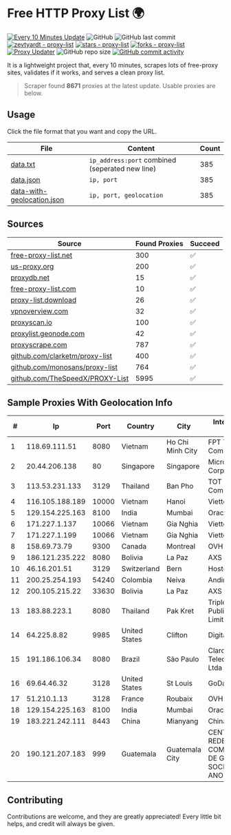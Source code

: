 
# Free HTTP Proxy List 🌍

[![Every 10 Minutes Update](https://github.com/mertguvencli/http-proxy-list/actions/workflows/main.yml/badge.svg?branch=main)](https://github.com/mertguvencli/http-proxy-list/actions/workflows/main.yml)
![GitHub](https://img.shields.io/github/license/mertguvencli/http-proxy-list)
![GitHub last commit](https://img.shields.io/github/last-commit/mertguvencli/http-proxy-list)
[![zevtyardt - proxy-list](https://img.shields.io/static/v1?label=zevtyardt&message=proxy-list&color=blue&logo=github)](https://github.com/zevtyardt/proxy-list "Go to GitHub repo")
[![stars - proxy-list](https://img.shields.io/github/stars/zevtyardt/proxy-list?style=social)](https://github.com/zevtyardt/proxy-list)
[![forks - proxy-list](https://img.shields.io/github/forks/zevtyardt/proxy-list?style=social)](https://github.com/zevtyardt/proxy-list)
[![Proxy Updater](https://github.com/zevtyardt/proxy-list/workflows/Proxy%20Updater/badge.svg)](https://github.com/zevtyardt/proxy-list/actions?query=workflow:"Proxy+Updater")
![GitHub repo size](https://img.shields.io/github/repo-size/zevtyardt/proxy-list)
[![GitHub commit activity](https://img.shields.io/github/commit-activity/m/zevtyardt/proxy-list?logo=commits)](https://github.com/zevtyardt/proxy-list/commits/main)

It is a lightweight project that, every 10 minutes, scrapes lots of free-proxy sites, validates if it works, and serves a clean proxy list.

> Scraper found **8671** proxies at the latest update. Usable proxies are below.

## Usage

Click the file format that you want and copy the URL.

|File|Content|Count|
|----|-------|-----|
|[data.txt](https://raw.githubusercontent.com/mertguvencli/http-proxy-list/main/proxy-list/data.txt)|`ip_address:port` combined (seperated new line)|385|
|[data.json](https://raw.githubusercontent.com/mertguvencli/http-proxy-list/main/proxy-list/data.json)|`ip, port`|385|
|[data-with-geolocation.json](https://raw.githubusercontent.com/mertguvencli/http-proxy-list/main/proxy-list/data-with-geolocation.json)|`ip, port, geolocation`|385|

## Sources

|Source|Found Proxies|Succeed|
|------|-------------|-------|
|[free-proxy-list.net](https://free-proxy-list.net)|300|✅|
|[us-proxy.org](https://www.us-proxy.org)|200|✅|
|[proxydb.net](http://proxydb.net)|15|✅|
|[free-proxy-list.com](https://free-proxy-list.com/?page=&port=&type%5B%5D=http&type%5B%5D=https&up_time=0&search=Search)|10|✅|
|[proxy-list.download](https://www.proxy-list.download/HTTP)|26|✅|
|[vpnoverview.com](https://vpnoverview.com/privacy/anonymous-browsing/free-proxy-servers)|32|✅|
|[proxyscan.io](https://www.proxyscan.io)|100|✅|
|[proxylist.geonode.com](https://proxylist.geonode.com/api/proxy-list?limit=300&page=1&sort_by=lastChecked&sort_type=desc&protocols=http,https)|42|✅|
|[proxyscrape.com](https://api.proxyscrape.com/v2/?request=displayproxies&protocol=http&timeout=10000&country=all&ssl=all&anonymity=all)|787|✅|
|[github.com/clarketm/proxy-list](https://raw.githubusercontent.com/clarketm/proxy-list/master/proxy-list-raw.txt)|400|✅|
|[github.com/monosans/proxy-list](https://raw.githubusercontent.com/monosans/proxy-list/main/proxies/http.txt)|764|✅|
|[github.com/TheSpeedX/PROXY-List](https://raw.githubusercontent.com/TheSpeedX/PROXY-List/master/http.txt)|5995|✅|


## Sample Proxies With Geolocation Info

|#|Ip|Port|Country|City|Internet Service Provider|
|-|--|----|-------|----|-------------------------|
|1|118.69.111.51|8080|Vietnam|Ho Chi Minh City|FPT Telecom Company|
|2|20.44.206.138|80|Singapore|Singapore|Microsoft Corporation|
|3|113.53.231.133|3129|Thailand|Ban Pho|TOT Public Company Limited|
|4|116.105.188.189|10000|Vietnam|Hanoi|Viettel Corporation|
|5|129.154.225.163|8100|India|Mumbai|Oracle Corporation|
|6|171.227.1.137|10066|Vietnam|Gia Nghia|Viettel Corporation|
|7|171.227.1.199|10066|Vietnam|Gia Nghia|Viettel Corporation|
|8|158.69.73.79|9300|Canada|Montreal|OVH SAS|
|9|186.121.235.222|8080|Bolivia|La Paz|AXS Bolivia S. A.|
|10|46.16.201.51|3129|Switzerland|Bern|Hosteur SA|
|11|200.25.254.193|54240|Colombia|Neiva|Andinet ON Line|
|12|200.105.215.22|33630|Bolivia|La Paz|AXS Bolivia S. A.|
|13|183.88.223.1|8080|Thailand|Pak Kret|Triple T Broadband Public Company Limited|
|14|64.225.8.82|9985|United States|Clifton|DigitalOcean, LLC|
|15|191.186.106.34|8080|Brazil|São Paulo|Claro NXT Telecomunicacoes Ltda|
|16|69.64.46.32|3128|United States|St Louis|GoDaddy.com, LLC|
|17|51.210.1.13|3128|France|Roubaix|OVH SAS|
|18|129.154.225.163|8100|India|Mumbai|Oracle Corporation|
|19|183.221.242.111|8443|China|Mianyang|China Mobile|
|20|190.121.207.183|999|Guatemala|Guatemala City|CENTRAL DE REDES Y COMUNICACIONES DE GUATEMALA, SOCIEDAD ANONIMA|



## Contributing

Contributions are welcome, and they are greatly appreciated! Every
little bit helps, and credit will always be given.


